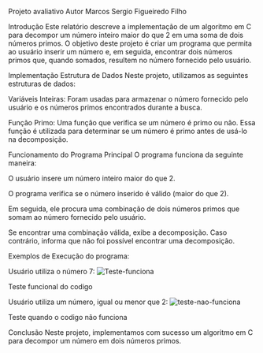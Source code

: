 Projeto avaliativo 
Autor
Marcos Sergio Figueiredo Filho

Introdução
Este relatório descreve a implementação de um algoritmo em C para decompor um número inteiro maior do que 2 em uma soma de dois números primos. O objetivo deste projeto é criar um programa que permita ao usuário inserir um número e, em seguida, encontrar dois números primos que, quando somados, resultem no número fornecido pelo usuário.

Implementação
Estrutura de Dados Neste projeto, utilizamos as seguintes estruturas de dados:

Variáveis Inteiras: Foram usadas para armazenar o número fornecido pelo usuário e os números primos encontrados durante a busca.

Função Primo: Uma função que verifica se um número é primo ou não. Essa função é utilizada para determinar se um número é primo antes de usá-lo na decomposição.

Funcionamento do Programa Principal
O programa funciona da seguinte maneira:

O usuário insere um número inteiro maior do que 2.

O programa verifica se o número inserido é válido (maior do que 2).

Em seguida, ele procura uma combinação de dois números primos que somam ao número fornecido pelo usuário.

Se encontrar uma combinação válida, exibe a decomposição. Caso contrário, informa que não foi possível encontrar uma decomposição.

Exemplos de Execução do programa:

Usuário utiliza o número 7:
![Teste-funciona](https://github.com/Marcossergio/Trabalho/assets/146399385/1ce3dd5f-7f17-4293-bd15-eccc1841a4f6)


Teste funcional do codigo

Usuário utiliza um número, igual ou menor que 2:
![teste-nao-funciona](https://github.com/Marcossergio/Trabalho/assets/146399385/c61c2d5f-e0da-4e98-9d24-9e17fb9dd8ea)


Teste quando o codigo não funciona

Conclusão
Neste projeto, implementamos com sucesso um algoritmo em C para decompor um número em dois números primos.
